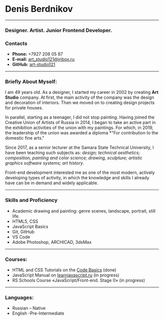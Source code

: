 # Denis Berdnikov
----
###  Designer.  Artist.  Junior Frontend Developer.
### Contacts
* __Phone:__ +7927 208 05 87
* __E-mail:__ art_studio121@inbox.ru
* __GitHub:__ [art-studio121](https://github.com/art-studio121)
----
### Briefly About Myself:
I am 49 years old. As a designer, I started my career in 2002 by creating __Art Studio__ company. At first, the main activity of the company was the design and decoration of interiors. Then we moved on to creating design projects for private houses.

In parallel, starting as a teenager, I did not stop painting. Having joined the Creative Union of Artists of Russia in 2014, I began to take an active part in the exhibition activities of the union with my paintings. For which, in 2019, the leadership of the union was awarded a diploma *"For contribution to the domestic fine arts."

Since 2017, as a senior lecturer at the Samara State Technical University, I have been teaching such subjects as: _design; technical aesthetics; composition, painting and color science; drawing, sculpture; artistic graphics software systems; art history_.

Front-end development interested me as one of the most modern, actively developing types of activity, in which the knowledge and skills I already have can be in demand and widely applicable.


----
### Skills and Proficiency
* Academic drawing and painting:  genre scenes, landscape, portrait, still life.
* HTML5, CSS
* JavaScript Basics
* Git, GitHub
* VS Code
* Adobe Photoshop, ARCHICAD, 3dsMax
 ---- 
### Courses:
* HTML and CSS Tutorials on the [Code Basics](https://ru.code-basics.com/) (done)
* JavaScript Manual on [learnjavascript.ru](https://learn.javascript.ru/) (in progress)
* RS Schools Course «JavaScript/Front-end. Stage 0» (in progress)
----
### Languages:
* Russian – Native
* English -Pre-Intermediate
